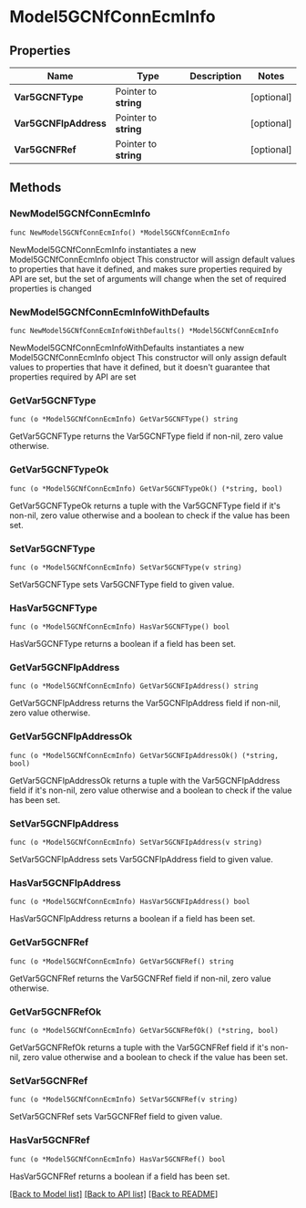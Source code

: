 # Model5GCNfConnEcmInfo

## Properties

Name | Type | Description | Notes
------------ | ------------- | ------------- | -------------
**Var5GCNFType** | Pointer to **string** |  | [optional] 
**Var5GCNFIpAddress** | Pointer to **string** |  | [optional] 
**Var5GCNFRef** | Pointer to **string** |  | [optional] 

## Methods

### NewModel5GCNfConnEcmInfo

`func NewModel5GCNfConnEcmInfo() *Model5GCNfConnEcmInfo`

NewModel5GCNfConnEcmInfo instantiates a new Model5GCNfConnEcmInfo object
This constructor will assign default values to properties that have it defined,
and makes sure properties required by API are set, but the set of arguments
will change when the set of required properties is changed

### NewModel5GCNfConnEcmInfoWithDefaults

`func NewModel5GCNfConnEcmInfoWithDefaults() *Model5GCNfConnEcmInfo`

NewModel5GCNfConnEcmInfoWithDefaults instantiates a new Model5GCNfConnEcmInfo object
This constructor will only assign default values to properties that have it defined,
but it doesn't guarantee that properties required by API are set

### GetVar5GCNFType

`func (o *Model5GCNfConnEcmInfo) GetVar5GCNFType() string`

GetVar5GCNFType returns the Var5GCNFType field if non-nil, zero value otherwise.

### GetVar5GCNFTypeOk

`func (o *Model5GCNfConnEcmInfo) GetVar5GCNFTypeOk() (*string, bool)`

GetVar5GCNFTypeOk returns a tuple with the Var5GCNFType field if it's non-nil, zero value otherwise
and a boolean to check if the value has been set.

### SetVar5GCNFType

`func (o *Model5GCNfConnEcmInfo) SetVar5GCNFType(v string)`

SetVar5GCNFType sets Var5GCNFType field to given value.

### HasVar5GCNFType

`func (o *Model5GCNfConnEcmInfo) HasVar5GCNFType() bool`

HasVar5GCNFType returns a boolean if a field has been set.

### GetVar5GCNFIpAddress

`func (o *Model5GCNfConnEcmInfo) GetVar5GCNFIpAddress() string`

GetVar5GCNFIpAddress returns the Var5GCNFIpAddress field if non-nil, zero value otherwise.

### GetVar5GCNFIpAddressOk

`func (o *Model5GCNfConnEcmInfo) GetVar5GCNFIpAddressOk() (*string, bool)`

GetVar5GCNFIpAddressOk returns a tuple with the Var5GCNFIpAddress field if it's non-nil, zero value otherwise
and a boolean to check if the value has been set.

### SetVar5GCNFIpAddress

`func (o *Model5GCNfConnEcmInfo) SetVar5GCNFIpAddress(v string)`

SetVar5GCNFIpAddress sets Var5GCNFIpAddress field to given value.

### HasVar5GCNFIpAddress

`func (o *Model5GCNfConnEcmInfo) HasVar5GCNFIpAddress() bool`

HasVar5GCNFIpAddress returns a boolean if a field has been set.

### GetVar5GCNFRef

`func (o *Model5GCNfConnEcmInfo) GetVar5GCNFRef() string`

GetVar5GCNFRef returns the Var5GCNFRef field if non-nil, zero value otherwise.

### GetVar5GCNFRefOk

`func (o *Model5GCNfConnEcmInfo) GetVar5GCNFRefOk() (*string, bool)`

GetVar5GCNFRefOk returns a tuple with the Var5GCNFRef field if it's non-nil, zero value otherwise
and a boolean to check if the value has been set.

### SetVar5GCNFRef

`func (o *Model5GCNfConnEcmInfo) SetVar5GCNFRef(v string)`

SetVar5GCNFRef sets Var5GCNFRef field to given value.

### HasVar5GCNFRef

`func (o *Model5GCNfConnEcmInfo) HasVar5GCNFRef() bool`

HasVar5GCNFRef returns a boolean if a field has been set.


[[Back to Model list]](../README.md#documentation-for-models) [[Back to API list]](../README.md#documentation-for-api-endpoints) [[Back to README]](../README.md)


